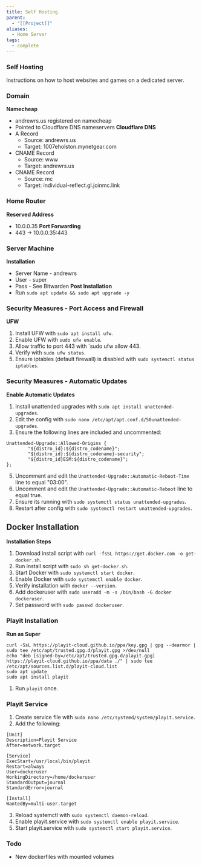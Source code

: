 ```yaml
---
title: Self Hosting
parent:
  - "[[Project]]"
aliases:
  - Home Server
tags:
  - complete
---
```

### Self Hosting
Instructions on how to host websites and games on a dedicated server.
### Domain
**Namecheap**
- andrewrs.us registered on namecheap
- Pointed to Cloudflare DNS nameservers
**Cloudflare DNS**
- A Record
	- Source: andrewrs.us
	- Target: 1007eholston.mynetgear.com
- CNAME Record
	- Source: www
	- Target: andrewrs.us
- CNAME Record
	- Source: mc
	- Target: individual-reflect.gl.joinmc.link
### Home Router
**Reserved Address**
- 10.0.0.35
**Port Forwarding**
- 443 -> 10.0.0.35:443
### Server Machine
**Installation**
- Server Name - andrewrs
- User - super
- Pass - See Bitwarden
**Post Installation**
- Run `sudo apt update && sudo apt upgrade -y`
### Security Measures - Port Access and Firewall
**UFW**
1. Install UFW with `sudo apt install ufw`.
2. Enable UFW with `sudo ufw enable`.
4. Allow traffic to port 443 with `sudo ufw allow 443.
5. Verify with `sudo ufw status`.
6. Ensure iptables (default firewall) is disabled with `sudo systemctl status iptables`.
### Security Measures - Automatic Updates
**Enable Automatic Updates**
1. Install unattended upgrades with `sudo apt install unattended-upgrades`.
2. Edit the config with `sudo nano /etc/apt/apt.conf.d/50unattended-upgrades`.
3. Ensure the following lines are included and uncommented:
```
Unattended-Upgrade::Allowed-Origins {
        "${distro_id}:${distro_codename}";
        "${distro_id}:${distro_codename}-security";
        "${distro_id}ESM:${distro_codename}";
};
```
5. Uncomment and edit the `Unattended-Upgrade::Automatic-Reboot-Time` line to equal "03:00".
6. Uncomment and edit the `Unattended-Upgrade::Automatic-Reboot` line to equal true.
7. Ensure its running with `sudo systemctl status unattended-upgrades`.
8. Restart after config with `sudo systemctl restart unattended-upgrades`.
## Docker Installation
**Installation Steps**
1. Download install script with `curl -fsSL https://get.docker.com -o get-docker.sh`.
2. Run install script with `sudo sh get-docker.sh`.
3. Start Docker with `sudo systemctl start docker`.
4. Enable Docker with `sudo systemctl enable docker`.
5. Verify installation with `docker --version`.
6. Add dockeruser with `sudo useradd -m -s /bin/bash -G docker dockeruser`.
7. Set password with `sudo passwd dockeruser`.
### Playit Installation
**Run as Super**
```
curl -SsL https://playit-cloud.github.io/ppa/key.gpg | gpg --dearmor | sudo tee /etc/apt/trusted.gpg.d/playit.gpg >/dev/null
echo "deb [signed-by=/etc/apt/trusted.gpg.d/playit.gpg] https://playit-cloud.github.io/ppa/data ./" | sudo tee /etc/apt/sources.list.d/playit-cloud.list
sudo apt update
sudo apt install playit
```
1. Run `playit` once.
### Playit Service
1. Create service file with `sudo nano /etc/systemd/system/playit.service`.
2. Add the following:
```
[Unit]
Description=Playit Service
After=network.target

[Service]
ExecStart=/usr/local/bin/playit
Restart=always
User=dockeruser
WorkingDirectory=/home/dockeruser
StandardOutput=journal
StandardError=journal

[Install]
WantedBy=multi-user.target
```
3. Reload systemctl with `sudo systemctl daemon-reload`.
4. Enable playit.service with `sudo systemctl enable playit.service`.
5. Start playit.service with `sudo systemctl start playit.service`.
### Todo
- New dockerfiles with mounted volumes
